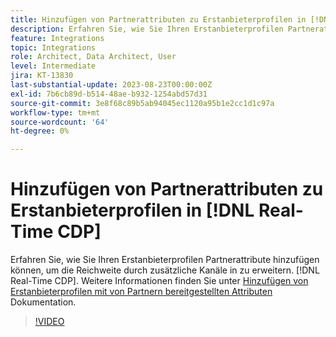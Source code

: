 ```yaml
---
title: Hinzufügen von Partnerattributen zu Erstanbieterprofilen in [!DNL Real-Time CDP]
description: Erfahren Sie, wie Sie Ihren Erstanbieterprofilen Partnerattribute hinzufügen können, um die Reichweite durch zusätzliche Kanäle in zu erweitern. [!DNL Real-Time CDP].
feature: Integrations
topic: Integrations
role: Architect, Data Architect, User
level: Intermediate
jira: KT-13830
last-substantial-update: 2023-08-23T00:00:00Z
exl-id: 7b6cb89d-b514-48ae-b932-1254abd57d31
source-git-commit: 3e8f68c89b5ab94045ec1120a95b1e2cc1d1c97a
workflow-type: tm+mt
source-wordcount: '64'
ht-degree: 0%

---
```


# Hinzufügen von Partnerattributen zu Erstanbieterprofilen in [!DNL Real-Time CDP]

Erfahren Sie, wie Sie Ihren Erstanbieterprofilen Partnerattribute hinzufügen können, um die Reichweite durch zusätzliche Kanäle in zu erweitern. [!DNL Real-Time CDP]. Weitere Informationen finden Sie unter [Hinzufügen von Erstanbieterprofilen mit von Partnern bereitgestellten Attributen](https://experienceleague.adobe.com/docs/experience-platform/rtcdp/use-cases/partner-data/supplement-first-party-profiles.html) Dokumentation.

>[!VIDEO](https://video.tv.adobe.com/v/3423075/?learn=on)

